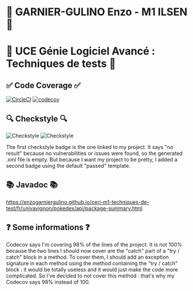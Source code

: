 # 👤 GARNIER-GULINO Enzo - M1 ILSEN 👤

# 📜 UCE Génie Logiciel Avancé : Techniques de tests 📜

## ✅ Code Coverage ✅

[![CircleCI](https://circleci.com/gh/EnzoGarnierGulino/ceri-m1-techniques-de-test.svg?style=svg)](https://circleci.com/gh/EnzoGarnierGulino/ceri-m1-techniques-de-test)
[![codecov](https://codecov.io/gh/EnzoGarnierGulino/ceri-m1-techniques-de-test/graph/badge.svg?token=A0Z6EK8Q6X)](https://codecov.io/gh/EnzoGarnierGulino/ceri-m1-techniques-de-test)

## 🔍 Checkstyle 🔍

![Checkstyle](https://img.shields.io/badge/dynamic/xml?label=Checkstyle&query=%2F%2Ferror&url=https://gist.github.com/EnzoGarnierGulino/fb5d190ff6ed9baacb85fc761c0ba1cf.js)
![Checkstyle](https://img.shields.io/badge/Checkstyle-Passed-brightgreen)

The first checkstyle badge is the one linked to my project. It says "no result" because no vulnerabilities or issues 
were found, so the generated .xml file is empty. 
But because I want my project to be pretty, I added a second badge using the default "passed" template.

## 📚 Javadoc 📚

https://enzogarniergulino.github.io/ceri-m1-techniques-de-test/fr/univavignon/pokedex/api/package-summary.html

## ❓ Some informations ❓

Codecov says I'm covering 98% of the lines of the project. It is not 100% because the two lines I should now cover are the "catch" part of a "try / catch" block in a method.
To cover them, I should add an exception signature in each method using the method containing the "try / catch" block : it would be totally useless and it would just make the code more complicated.
So I've decided to not cover this method : that's why my Codecov says 98% instead of 100.
